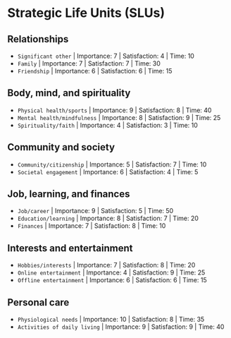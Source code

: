# Strategic Life Units (SLUs)

## Relationships
- `Significant other` | Importance: 7 | Satisfaction: 4 | Time: 10
- `Family` | Importance: 7 | Satisfaction: 7 | Time: 30
- `Friendship` | Importance: 6 | Satisfaction: 6 | Time: 15

## Body, mind, and spirituality
- `Physical health/sports` | Importance: 9 | Satisfaction: 8 | Time: 40
- `Mental health/mindfulness` | Importance: 8 | Satisfaction: 9 | Time: 25
- `Spirituality/faith` | Importance: 4 | Satisfaction: 3 | Time: 10

## Community and society
- `Community/citizenship` | Importance: 5 | Satisfaction: 7 | Time: 10
- `Societal engagement` | Importance: 6 | Satisfaction: 4 | Time: 5

## Job, learning, and finances
- `Job/career` | Importance: 9 | Satisfaction: 5 | Time: 50
- `Education/learning` | Importance: 8 | Satisfaction: 7 | Time: 20
- `Finances` | Importance: 7 | Satisfaction: 8 | Time: 10

## Interests and entertainment
- `Hobbies/interests` | Importance: 7 | Satisfaction: 8 | Time: 20
- `Online entertainment` | Importance: 4 | Satisfaction: 9 | Time: 25
- `Offline entertainment` | Importance: 6 | Satisfaction: 6 | Time: 15

## Personal care
- `Physiological needs` | Importance: 10 | Satisfaction: 8 | Time: 35
- `Activities of daily living` | Importance: 9 | Satisfaction: 9 | Time: 40
